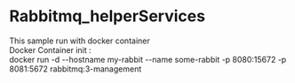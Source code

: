 # Rabbitmq_helperServices

This sample run with docker container <br>
Docker Container init : <br>docker run -d --hostname my-rabbit --name some-rabbit -p 8080:15672 -p 8081:5672 rabbitmq:3-management
